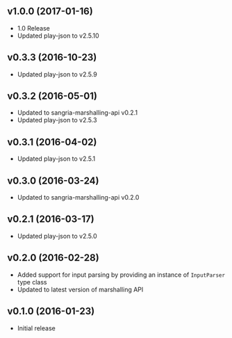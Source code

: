 ## v1.0.0 (2017-01-16)

* 1.0 Release
* Updated play-json to v2.5.10

## v0.3.3 (2016-10-23)

* Updated play-json to v2.5.9

## v0.3.2 (2016-05-01)

* Updated to sangria-marshalling-api v0.2.1
* Updated play-json to v2.5.3

## v0.3.1 (2016-04-02)

* Updated play-json to v2.5.1

## v0.3.0 (2016-03-24)

* Updated to sangria-marshalling-api v0.2.0

## v0.2.1 (2016-03-17)

* Updated play-json to v2.5.0

## v0.2.0 (2016-02-28)

* Added support for input parsing by providing an instance of `InputParser` type class
* Updated to latest version of marshalling API

## v0.1.0 (2016-01-23)

* Initial release